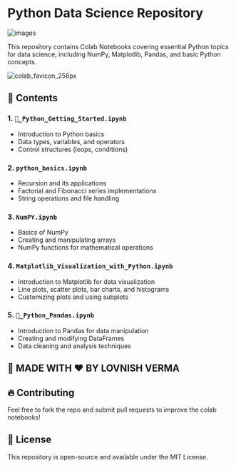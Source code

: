 # Python Data Science Repository

![images](https://github.com/user-attachments/assets/cff2cb24-7a86-4d66-8650-fb89a5c9141c)


This repository contains Colab Notebooks covering essential Python topics for data science, including NumPy, Matplotlib, Pandas, and basic Python concepts.

![colab_favicon_256px](https://github.com/user-attachments/assets/61ae0883-9bbb-442d-b59c-a15e6dacc38d)

## 📂 Contents

### 1. `🐍_Python_Getting_Started.ipynb`
- Introduction to Python basics
- Data types, variables, and operators
- Control structures (loops, conditions)

### 2. `python_basics.ipynb`
- Recursion and its applications
- Factorial and Fibonacci series implementations
- String operations and file handling

### 3. `NumPY.ipynb`
- Basics of NumPy
- Creating and manipulating arrays
- NumPy functions for mathematical operations

### 4. `Matplotlib_Visualization_with_Python.ipynb`
- Introduction to Matplotlib for data visualization
- Line plots, scatter plots, bar charts, and histograms
- Customizing plots and using subplots

### 5. `🐼_Python_Pandas.ipynb`
- Introduction to Pandas for data manipulation
- Creating and modifying DataFrames
- Data cleaning and analysis techniques

## 📌 MADE WITH ❤️ BY LOVNISH VERMA

## 🔥 Contributing
Feel free to fork the repo and submit pull requests to improve the colab notebooks!

## 📜 License
This repository is open-source and available under the MIT License.


